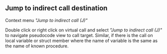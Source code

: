 ## Jump to indirect call destination
Context menu *"Jump to indirect call (J)"*

Double click or right click on virtual call and select *"Jump to indirect call (J)"* to navigate pseudocode view to call target. Similar, if there is the call on local variable or struct member where the name of variable is the same as the name of known procedure.
